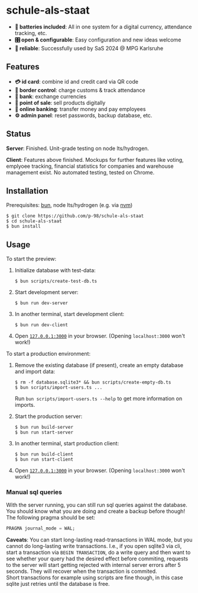 # schule-als-staat

-   **🔋 batteries included**: All in one system for a digital currency, attendance tracking, etc.
-   **🎛️ open & configurable**: Easy configuration and new ideas welcome
-   **🚀 reliable**: Successfully used by SaS 2024 @ MPG Karlsruhe

## Features

-   **💳 id card**: combine id and credit card via QR code
-   **🛃 border control**: charge customs & track attendance
-   **🏦 bank**: exchange currencies
-   **🛒 point of sale**: sell products digitally
-   **💸 online banking**: transfer money and pay employees
-   **⚙ admin panel**: reset passwords, backup database, etc.

## Status

**Server**: Finished. Unit-grade testing on node lts/hydrogen.

**Client**: Features above finished. Mockups for further features like voting,
emplyoee tracking, financial statistics for companies and warehouse management exist.
No automated testing, tested on Chrome.

## Installation

Prerequisites: [bun](https://bun.sh/), node lts/hydrogen (e.g. via [nvm](https://github.com/nvm-sh/nvm))

```shell
$ git clone https://github.com/p-98/schule-als-staat
$ cd schule-als-staat
$ bun install
```

## Usage

To start the preview:

1. Initialize database with test-data:
    ```shell
    $ bun scripts/create-test-db.ts
    ```
2. Start development server:
    ```shell
    $ bun run dev-server
    ```
3. In another terminal, start development client:
    ```shell
    $ bun run dev-client
    ```
4. Open [`127.0.0.1:3000`](127.0.0.1:3000) in your browser. (Opening `localhost:3000` won't work!)

To start a production environment:

1. Remove the existing database (if present), create an empty database and import data:

    ```shell
    $ rm -f database.sqlite3* && bun scripts/create-empty-db.ts
    $ bun scripts/import-users.ts ...
    ```

    Run `bun scripts/import-users.ts --help` to get more information on imports.

2. Start the production server:

    ```shell
    $ bun run build-server
    $ bun run start-server
    ```

3. In another terminal, start production client:
    ```shell
    $ bun run build-client
    $ bun run start-client
    ```
4. Open [`127.0.0.1:3000`](127.0.0.1:3000) in your browser. (Opening `localhost:3000` won't work!)

### Manual sql queries

With the server running, you can still run sql queries against the database. You should know what you are doing and create a backup before though!
The following pragma should be set:

```sql
PRAGMA journal_mode = WAL;
```

**Caveats**: You can start long-lasting read-transactions in WAL mode, but you cannot do long-lasting write transactions.
I.e., if you open sqlite3 via cli, start a transaction via `BEGIN TRANSACTION`, do a write query and then want to see whether your query had the desired effect before commiting, requests to the server will start getting rejected with internal server errors after 5 seconds. They will recover when the transaction is commited.<br/>
Short transactions for example using scripts are fine though, in this case sqlite just retries until the database is free.
